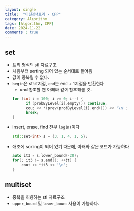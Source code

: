 ```yaml
---
layout: single
title:  "이진검색트리 - CPP"
category: Algorithm
tags: [Algorithm, CPP]
date: 2024-11-22
comments : true
---
```


## set
* 트리 형식의 stl 자료구조
* 처음부터 sorting 되어 있는 순서대로 들어옴
* 값이 중복될 수 없다.
* `begin`은 start지점, `end`는 end + 1지점을 반환한다
    * end 참조할 땐 아래와 같이 참조해볼 것.
    ```cpp
    for (int i = 100; i >= 0; i--) {
          if (probByLevel[i].empty()) continue;
          cout << *(prev(probByLevel[i].end())) << '\n';
          break;
    }
    ```
* insert, erase, find 전부 `log(n)`이다
    ```cpp
    std::set<int> s = {3, 1, 4, 1, 5};
    ```
* 애초에 sorting이 되어 있기 때문에, 아래와 같은 코드가 가능하다
    ```cpp
    auto it3 = s.lower_bound(-20);
    for(; it3 != s.end(); ++it) {
        cout << *it3 << '\n';
    }
    ```


## multiset
* 중복을 허용하는 stl 자료구조
* `upper_bound` 및 `lower_bound` 사용이 가능하다.
